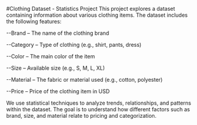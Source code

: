#Clothing Dataset - Statistics Project
This project explores a dataset containing information about various clothing items. The dataset includes the following features:

--Brand – The name of the clothing brand

--Category – Type of clothing (e.g., shirt, pants, dress)

--Color – The main color of the item

--Size – Available size (e.g., S, M, L, XL)

--Material – The fabric or material used (e.g., cotton, polyester)

--Price – Price of the clothing item in USD

We use statistical techniques to analyze trends, relationships, and patterns within the dataset. The goal is to understand how different factors such as brand, size, and material relate to pricing and categorization.
